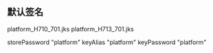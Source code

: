 ## 默认签名
platform_H710_701.jks
platform_H713_701.jks

storePassword "platform"
keyAlias "platform"
keyPassword "platform"